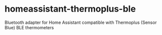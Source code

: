 # homeassistant-thermoplus-ble
Bluetooth adapter for Home Assistant compatible with Thermoplus (Sensor Blue) BLE thermometers
